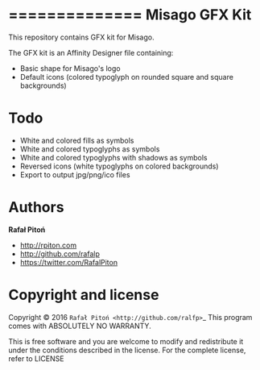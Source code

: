 ==============
Misago GFX Kit
==============

This repository contains GFX kit for Misago.

The GFX kit is an Affinity Designer file containing:

- Basic shape for Misago's logo
- Default icons (colored typoglyph on rounded square and square backgrounds)


Todo
====

- White and colored fills as symbols
- White and colored typoglyphs as symbols
- White and colored typoglyphs with shadows as symbols
- Reversed icons (white typoglyphs on colored backgrounds)
- Export to output jpg/png/ico files


Authors
=======

**Rafał Pitoń**

* http://rpiton.com
* http://github.com/rafalp
* https://twitter.com/RafalPiton


Copyright and license
=====================

Copyright © 2016 `Rafał Pitoń <http://github.com/ralfp>`_
This program comes with ABSOLUTELY NO WARRANTY.

This is free software and you are welcome to modify and redistribute it under the conditions described in the license.
For the complete license, refer to LICENSE
